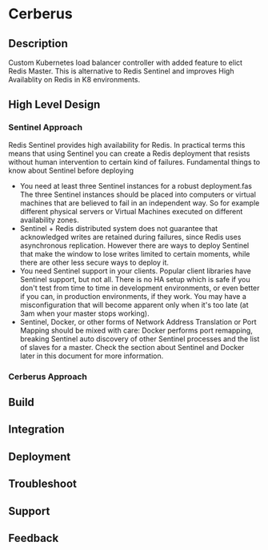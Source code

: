 # Cerberus

## Description
Custom Kubernetes load balancer controller with added feature to elict Redis Master.  This is alternative to Redis Sentinel and improves High Availablity on Redis in K8 environments.

## High Level Design

### Sentinel Approach
Redis Sentinel provides high availability for Redis. In practical terms this means that using Sentinel you can create a Redis deployment that resists without human intervention to certain kind of failures. Fundamental things to know about Sentinel before deploying
* You need at least three Sentinel instances for a robust deployment.fas
The three Sentinel instances should be placed into computers or virtual machines that are believed to fail in an independent way. So for example different physical servers or Virtual Machines executed on different availability zones.
* Sentinel + Redis distributed system does not guarantee that acknowledged writes are retained during failures, since Redis uses asynchronous replication. However there are ways to deploy Sentinel that make the window to lose writes limited to certain moments, while there are other less secure ways to deploy it.
* You need Sentinel support in your clients. Popular client libraries have Sentinel support, but not all.
There is no HA setup which is safe if you don't test from time to time in development environments, or even better if you can, in production environments, if they work. You may have a misconfiguration that will become apparent only when it's too late (at 3am when your master stops working).
* Sentinel, Docker, or other forms of Network Address Translation or Port Mapping should be mixed with care: Docker performs port remapping, breaking Sentinel auto discovery of other Sentinel processes and the list of slaves for a master. Check the section about Sentinel and Docker later in this document for more information.

### Cerberus Approach

## Build

## Integration

## Deployment

## Troubleshoot

## Support

## Feedback


